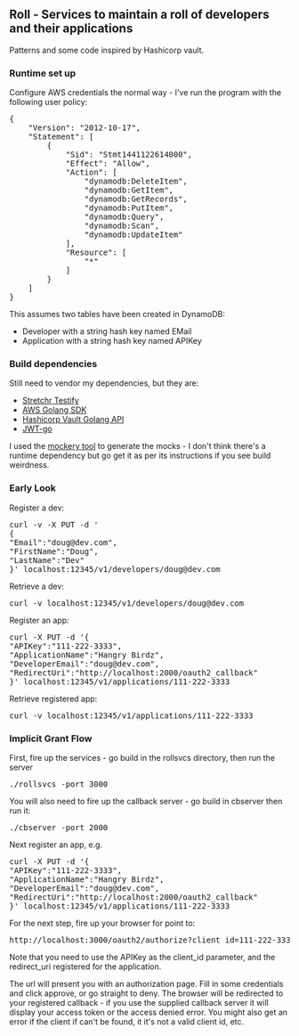 ## Roll - Services to maintain a roll of developers and their applications

Patterns and some code inspired by Hashicorp vault.

### Runtime set up
Configure AWS credentials the normal way - I've run the program with the following user policy:

<pre>
{
    "Version": "2012-10-17",
    "Statement": [
        {
            "Sid": "Stmt1441122614000",
            "Effect": "Allow",
            "Action": [
                "dynamodb:DeleteItem",
                "dynamodb:GetItem",
                "dynamodb:GetRecords",
                "dynamodb:PutItem",
                "dynamodb:Query",
                "dynamodb:Scan",
                "dynamodb:UpdateItem"
            ],
            "Resource": [
                "*"
            ]
        }
    ]
}
</pre>

This assumes two tables have been created in DynamoDB:

* Developer with a string hash key named EMail
* Application with a string hash key named APIKey

### Build dependencies

Still need to vendor my dependencies, but they are:

* [Stretchr Testify](https://github.com/stretchr/testify/)
* [AWS Golang SDK](https://github.com/aws/aws-sdk-go)
* [Hashicorp Vault Golang API](github.com/hashicorp/vault/api)
* [JWT-go](github.com/dgrijalva/jwt-go)

I used the [mockery tool](https://github.com/vektra/mockery) to generate the mocks - I don't think there's a runtime
 dependency but go get it as per its instructions if you see build weirdness.


### Early Look

Register a dev:

<pre>
curl -v -X PUT -d '
{
"Email":"doug@dev.com",
"FirstName":"Doug",
"LastName":"Dev"
}' localhost:12345/v1/developers/doug@dev.com
</pre>

Retrieve a dev:

<pre>
curl -v localhost:12345/v1/developers/doug@dev.com
</pre>


Register an app:

<pre>
curl -X PUT -d '{
"APIKey":"111-222-3333",
"ApplicationName":"Hangry Birdz",
"DeveloperEmail":"doug@dev.com",
"RedirectUri":"http://localhost:2000/oauth2_callback"
}' localhost:12345/v1/applications/111-222-3333
</pre>

Retrieve registered app:

<pre>
curl -v localhost:12345/v1/applications/111-222-3333
</pre>

### Implicit Grant Flow

First, fire up the services - go build in the rollsvcs directory, then run the server

<pre>
./rollsvcs -port 3000
</pre>

You will also need to fire up the callback server - go build in cbserver then run it:

<pre>
./cbserver -port 2000
</pre>

Next register an app, e.g.

<pre>
curl -X PUT -d '{
"APIKey":"111-222-3333",
"ApplicationName":"Hangry Birdz",
"DeveloperEmail":"doug@dev.com",
"RedirectUri":"http://localhost:2000/oauth2_callback"
}' localhost:12345/v1/applications/111-222-3333
</pre>

For the next step, fire up your browser for point to:

<pre>
http://localhost:3000/oauth2/authorize?client_id=111-222-3333&response_type=token&redirect_uri=http://localhost:2000/oauth2_callback
</pre>

Note that you need to use the APIKey as the client_id parameter, and the redirect_uri registered for the application.

The url will present you with an authorization page. Fill in some credentials and click approve, or go straight to deny.
The browser will be redirected to your registered callback - if you use the supplied callback server it will display your
access token or the access denied error. You might also get an error if the client if can't be found, it it's not
a valid client id, etc.




